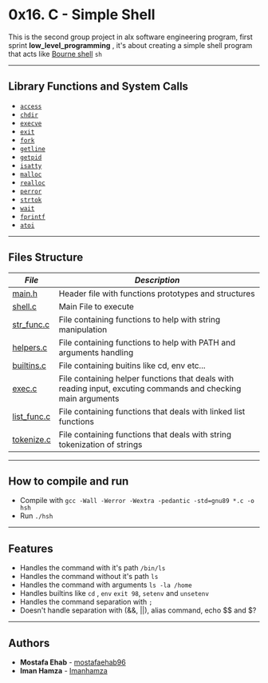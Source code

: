 # 0x16. C - Simple Shell
This is the second group project in alx software engineering program, first sprint **low_level_programming** , it's about creating a simple shell program that acts like [Bourne shell](https://en.wikipedia.org/wiki/Unix_shell) `sh`
___
## Library Functions and System Calls
* [`access`](https://manual.cs50.io/2/access)
* [`chdir`](https://manual.cs50.io/2/chdir)
* [`execve`](https://manual.cs50.io/2/execve)
* [`exit`](https://manual.cs50.io/2/exit)
* [`fork`](https://manual.cs50.io/2/fork)
* [`getline`](https://manual.cs50.io/3/getline)
* [`getpid`](https://manual.cs50.io/2/getpid)
* [`isatty`](https://manual.cs50.io/3/isatty)
* [`malloc`](https://manual.cs50.io/3/malloc)
* [`realloc`](https://manual.cs50.io/3/realloc)
* [`perror`](https://manual.cs50.io/3/perror)
* [`strtok`](https://manual.cs50.io/3/strtok)
* [`wait`](https://manual.cs50.io/2/wait)
* [`fprintf`](https://manual.cs50.io/3/fprintf)
* [`atoi`](https://manual.cs50.io/3/atoi)
___
## Files Structure

|  ***File***  | ***Description***     |
|-------------|------------------------|
| [main.h](./main.h) | Header file with functions prototypes and structures |
| [shell.c](./shell.c) | Main File to execute |
| [str_func.c](./str_func.c) | File containing functions to help with string manipulation |
| [helpers.c](./helpers.c) | File containing functions to help with PATH and arguments handling |
| [builtins.c](./builtins.c) | File containing buitins like cd, env etc... |
| [exec.c](./exec.c) | File containing helper functions that deals with reading input, excuting commands and checking main arguments |
| [list_func.c](./list_func.c) | File containing functions that deals with linked list functions |
| [tokenize.c](./tokenize.c) | File containing functions that deals with string tokenization of strings |
___
## How to compile and run
* Compile with `gcc -Wall -Werror -Wextra -pedantic -std=gnu89 *.c -o hsh`
* Run `./hsh`
___
## Features
* Handles the command with it's path `/bin/ls`
* Handles the command without it's path `ls`
* Handles the command with arguments `ls -la /home`
* Handles builtins like `cd` , `env` `exit 98`, `setenv` and `unsetenv`
* Handles the command separation with `;`
* Doesn't handle separation with (&&, ||), alias command, echo $$ and $?
___
## Authors
* **Mostafa Ehab** - [mostafaehab96](https://github.com/mostafaehab96)
*  **Iman Hamza** - [Imanhamza](https://github.com/Imanhamza)
